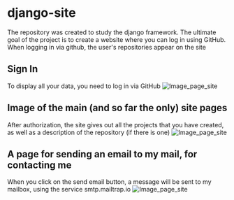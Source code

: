 # django-site
The repository was created to study the django framework. The ultimate goal of the project is to create a website where you can log in using GitHub. When logging in via github, the user's repositories appear on the site


## Sign In
To display all your data, you need to log in via GitHub
![Image_page_site](https://sun9-72.userapi.com/impg/HROPyLyNloqBas62xfOtbYuJAImg_LRlDVwwdA/AZOdhxRgFX0.jpg?size=1916x392&quality=96&sign=f4b6675cf68572b6ccbf7af2fb2cb3a3&type=album)
## Image of the main (and so far the only) site pages
After authorization, the site gives out all the projects that you have created, as well as a description of the repository (if there is one)
![Image_page_site](https://sun9-45.userapi.com/impg/m0Q6TgsJUS3sfZOvvzAo012nZoCAnfIN-sch6w/it-IyKfM9pk.jpg?size=1897x908&quality=96&sign=e519c8215aab59ac35ec3e7b184f563e&type=album)

## A page for sending an email to my mail, for contacting me
When you click on the send email button, a message will be sent to my mailbox, using the service smtp.mailtrap.io
![Image_page_site](https://sun9-39.userapi.com/impg/q7rZzvHyw4XKTqg2kR8Apt_2Z483LYKO4ew_GQ/sb4cnybHAAU.jpg?size=1913x934&quality=96&sign=95f1b25a16ad0f2b42c0a7f4554e8a03&type=album)


